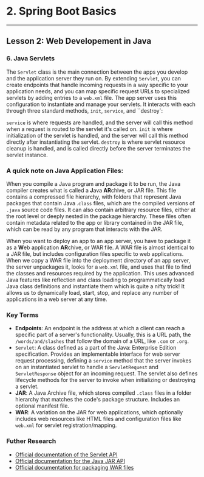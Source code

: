# 2. Spring Boot Basics 
___

## Lesson 2: Web Developement in Java

### 6. Java Servlets

The `Servlet` class is the main connection between the apps you develop and the application server they run on. By extending `Servlet`, you can create endpoints that handle incoming requests in a way specific to your application needs, and you can map specific request URLs to specialized servlets by adding entries to a `web.xml` file. The app server uses this configuration to instantiate and manage your servlets. It interacts with each through three standard methods, `init`, `service`, and ``destroy`:

`service` is where requests are handled, and the server will call this method when a request is routed to the servlet it's called on.
`init` is where initialization of the servlet is handled, and the server will call this method directly after instantiating the servlet.
`destroy` is where servlet resource cleanup is handled, and is called directly before the server terminates the servlet instance.

### A quick note on Java Application Files:

When you compile a Java program and package it to be run, the Java compiler creates what is called a **J**ava **AR**chive, or JAR file. This file contains a compressed file hierarchy, with folders that represent Java packages that contain Java .`class` files, which are the compiled versions of `.java` source code files. It can also contain arbitrary resource files, either at the root level or deeply nested in the package hierarchy. These files often contain metadata related to the app or library contained in the JAR file, which can be read by any program that interacts with the JAR.

When you want to deploy an app to an app server, you have to package it as a **W**eb application **AR**chive, or WAR file. A WAR file is almost identical to a JAR file, but includes configuration files specific to web applications. When we copy a WAR file into the deployment directory of an app server, the server unpackages it, looks for a `web.xml` file, and uses that file to find the classes and resources required by the application. This uses advanced Java features like reflection and class loading to programmatically load Java class definitions and instantiate them which is quite a nifty trick! It allows us to dynamically load, start, stop, and replace any number of applications in a web server at any time.

### Key Terms
* **Endpoints**: An endpoint is the address at which a client can reach a specific part of a server's functionality. Usually, this is a URL path, the `/words/and/slashes` that follow the domain of a URL, like `.com` or `.org`.
* `Servlet`: A class defined as a part of the Java: Enterprise Edition specification. Provides an implementable interface for web server request processing, defining a `service` method that the server invokes on an instantiated servlet to handle a `ServletRequest` and `ServletResponse` object for an incoming request. The servlet also defines lifecycle methods for the server to invoke when initializing or destroying a servlet.
* **JAR**: A Java Archive file, which stores compiled `.class` files in a folder hierarchy that matches the code's package structure. Includes an optional manifest file.
* **WAR**: A variation on the JAR for web applications, which optionally includes web resources like HTML files and configuration files like `web.xml` for servlet registration/mapping.

### Futher Research

* [Official documentation of the Servlet API](https://javaee.github.io/tutorial/servlets.html#BNAFD)
* [Official documentation for the Java JAR API](https://docs.oracle.com/en/java/javase/13/docs/api/java.base/java/util/jar/package-summary.html)
* [Official documentation for packaging WAR files](https://javaee.github.io/tutorial/packaging003.html#BCGHAHGD)

